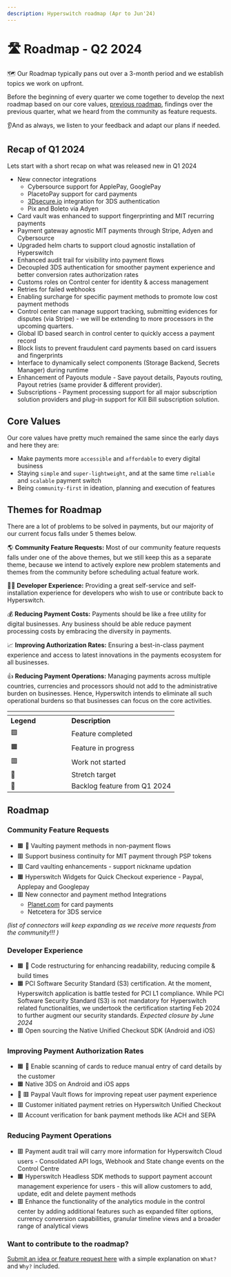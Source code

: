 ```yaml
---
description: Hyperswitch roadmap (Apr to Jun'24)
---
```


# 🛣️ Roadmap - Q2 2024

🗺️ Our Roadmap typically pans out over a 3-month period and we establish topics we work on upfront.

Before the beginning of every quarter we come together to develop the next roadmap based on our core values, [previous roadmap](roadmap-1.md), findings over the previous quarter, what we heard from the community as feature requests.

👂And as always, we listen to your feedback and adapt our plans if needed.

## Recap of Q1 2024 <a href="#recap-of-q4-2023" id="recap-of-q4-2023"></a>

Lets start with a short recap on what was released new in Q1 2024

* New connector integrations
  * Cybersource support for ApplePay, GooglePay
  * PlacetoPay support for card payments
  * [3Dsecure.io](http://3dsecure.io) integration for 3DS authentication
  * Pix and Boleto via Adyen
* Card vault was enhanced to support fingerprinting and MIT recurring payments
* Payment gateway agnostic MIT payments through Stripe, Adyen and Cybersource
* Upgraded helm charts to support cloud agnostic installation of Hyperswitch
* Enhanced audit trail for visibility into payment flows
* Decoupled 3DS authentication for smoother payment experience and better conversion rates authorization rates
* Customs roles on Control center for identity & access management
* Retries for failed webhooks
* Enabling surcharge for specific payment methods to promote low cost payment methods
* Control center can manage support tracking, submitting evidences for disputes (via Stripe) - we will be extending to more processors in the upcoming quarters.
* Global ID based search in control center to quickly access a payment record
* Block lists to prevent fraudulent card payments based on card issuers and fingerprints
* Interface to dynamically select components (Storage Backend, Secrets Manager) during runtime
* Enhancement of Payouts module - Save payout details, Payouts routing, Payout retries (same provider & different provider).
* Subscriptions - Payment processing support for all major subscription solution providers and plug-in support for Kill Bill subscription solution.

## Core Values <a href="#core-values" id="core-values"></a>

Our core values have pretty much remained the same since the early days and here they are:

* Make payments more `accessible` and `affordable` to every digital business
* Staying `simple` and `super-lightweight`, and at the same time `reliable` and `scalable` payment switch
* Being `community-first` in ideation, planning and execution of features

## Themes for Roadmap <a href="#themes-for-roadmap" id="themes-for-roadmap"></a>

There are a lot of problems to be solved in payments, but our majority of our current focus falls under 5 themes below.

🌎 **Community Feature Requests:** Most of our community feature requests falls under one of the above themes, but we still keep this as a separate theme, because we intend to actively explore new problem statements and themes from the community before scheduling actual feature work.

👨‍💻 **Developer Experience:** Providing a great self-service and self-installation experience for developers who wish to use or contribute back to Hyperswitch.

💰 **Reducing Payment Costs:** Payments should be like a free utility for digital businesses. Any business should be able reduce payment processing costs by embracing the diversity in payments.

📈 **Improving Authorization Rates:** Ensuring a best-in-class payment experience and access to latest innovations in the payments ecosystem for all businesses.

👍 **Reducing Payment Operations:** Managing payments across multiple countries, currencies and processors should not add to the administrative burden on businesses. Hence, Hyperswitch intends to eliminate all such operational burdens so that businesses can focus on the core activities.

<table data-header-hidden><thead><tr><th width="125"></th><th></th></tr></thead><tbody><tr><td><strong>Legend</strong></td><td><strong>Description</strong></td></tr><tr><td>🟩</td><td>Feature completed</td></tr><tr><td>🟧</td><td>Feature in progress</td></tr><tr><td>🟥</td><td>Work not started</td></tr><tr><td>💪</td><td>Stretch target</td></tr><tr><td>🚛</td><td>Backlog feature from Q1 2024</td></tr></tbody></table>

## Roadmap <a href="#roadmap" id="roadmap"></a>

### Community Feature Requests <a href="#community-feature-requests" id="community-feature-requests"></a>

* 🟧 🚛 Vaulting payment methods in non-payment flows
* 🟥 Support business continuity for MIT payment through PSP tokens
* 🟥 Card vaulting enhancements - support nickname updation
* 🟧 Hyperswitch Widgets for Quick Checkout experience - Paypal, Applepay and Googlepay
* 🟥 New connector and payment method Integrations
  * [Planet.com](http://planet.com) for card payments
  * Netcetera for 3DS service

_(list of connectors will keep expanding as we receive more requests from the community!!! )_

### Developer Experience <a href="#developer-experience" id="developer-experience"></a>

* 🟧 🚛 Code restructuring for enhancing readability, reducing compile & build times
* 🟧 PCI Software Security Standard (S3) certification. At the moment, Hyperswitch application is battle tested for PCI L1 compliance. While PCI Software Security Standard (S3) is not mandatory for Hyperswitch related functionalities, we undertook the certification starting Feb 2024 to further augment our security standards. _Expected closure by June 2024_
* 🟥 Open sourcing the Native Unified Checkout SDK (Android and iOS)

### Improving Payment Authorization Rates <a href="#improving-payment-authorization-rates" id="improving-payment-authorization-rates"></a>

* 🟧 🚛 Enable scanning of cards to reduce manual entry of card details by the customer
* 🟧 Native 3DS on Android and iOS apps
* 🚛 🟥 Paypal Vault flows for improving repeat user payment experience
* 🟥 Customer initiated payment retries on Hyperswitch Unified Checkout
* 🟥 Account verification for bank payment methods like ACH and SEPA

### Reducing Payment Operations <a href="#reducing-payment-operations" id="reducing-payment-operations"></a>

* 🟥 Payment audit trail will carry more information for Hyperswitch Cloud users - Consolidated API logs, Webhook and State change events on the Control Centre
* 🟧 Hyperswitch Headless SDK methods to support payment account management experience for users - this will allow customers to add, update, edit and delete payment methods
* 🟥 Enhance the functionality of the analytics module in the control center by adding additional features such as expanded filter options, currency conversion capabilities, granular timeline views and a broader range of analytical views

### **Want to contribute to the roadmap?** <a href="#want-to-contribute-to-the-roadmap" id="want-to-contribute-to-the-roadmap"></a>

[Submit an idea or feature request here](https://github.com/juspay/hyperswitch/discussions/categories/ideas-feature-requests) with a simple explanation on `What?` and `Why?` included.
